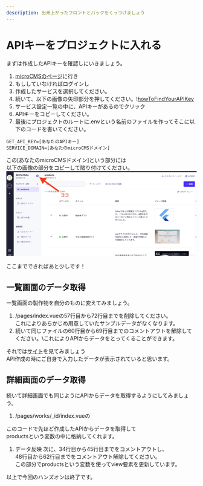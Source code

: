 ```yaml
---
description: 出来上がったフロントとバックをくっつけましょう
---
```

# APIキーをプロジェクトに入れる
まずは作成したAPIキーを確認しにいきましょう。

1. [microCMSのページ](https://microcms.io/)に行き
2. もししていなければログインし
3. 作成したサービスを選択してください。
4. 続いて、以下の画像の矢印部分を押してください。\![howToFindYourAPIKey](image/APISettings.png)
5. サービス設定一覧の中に、APIキーがあるのでクリック
6. APIキーをコピーしてください。
7. 最後にプロジェクトのルートに.envという名前のファイルを作ってそこに以下のコードを書いてください。

```
GET_API_KEY=[あなたのAPIキー]
SERVICE_DOMAIN=[あなたのmicroCMSドメイン]
```

この[あなたのmicroCMSドメイン]という部分には\
以下の画像の部分をコピーして貼り付けてください。\
![howToFindYourAPIKey](image/APISettings.png)

ここまでできればあと少しです！
## 一覧画面のデータ取得
一覧画面の製作物を自分のものに変えてみましょう。

1. /pages/index.vueの57行目から72行目までを削除してください。</br>これによりあらかじめ用意していたサンプルデータがなくなります。
2. 続いて同じファイルの60行目から69行目までのコメントアウトを解除してください。\これによりAPIからデータをとってくることができます。

それでは[サイト]('http://localhost:3000/')を見てみましょう\
API作成の時にご自身で入力したデータが表示されていると思います。

## 詳細画面のデータ取得
続いて詳細画面でも同じようにAPIからデータを取得するようにしてみましょう。

1. /pages/works/_id/index.vueの




このコードで先ほど作成したAPIからデータを取得して</br>
productsという変数の中に格納してくれます。

1. データ反映
次に、34行目から45行目までをコメントアウトし、</br>
48行目から62行目までをコメントアウト解除してください。</br>
この部分でproductsという変数を使ってview要素を更新しています。

以上で今回のハンズオンは終了です。
